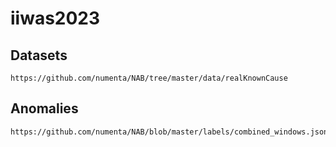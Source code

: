 # iiwas2023

## Datasets

```
https://github.com/numenta/NAB/tree/master/data/realKnownCause
```

## Anomalies

```
https://github.com/numenta/NAB/blob/master/labels/combined_windows.json
```

